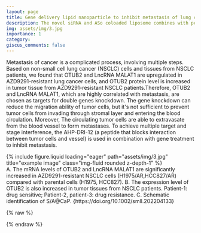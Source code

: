 ```yaml
---
layout: page
title: Gene delivery lipid nanoparticle to inhibit metastasis of lung cancer
description: The novel siRNA and ASo coloaded liposome combines with peptide drug to suppress metastasis by multitarget interference
img: assets/img/3.jpg
importance: 1
category: 
giscus_comments: false
---
```


Metastasis of cancer is a complicated process, involving multiple steps. Based on non-small cell lung cancer (NSCLC) cells and tissues from NSCLC patients, we found that OTUB2 and LncRNA MALAT1 are upregulated in AZD9291-resistant lung cancer cells, and OTUB2 protein level is increased in tumor tissue from AZD9291-resistant NSCLC patients.Therefore, OTUB2 and LncRNA MALAT1, which are highly correlated with metastasis, are chosen as targets for double genes knockdown. The gene knockdown can reduce the migration ability of tumor cells, but it's not sufficient to prevent tumor cells from invading through stromal layer and entering the blood circulation. Moreover, The circulating tumor cells are able to extravasate from the blood vessel to form metastases. To achieve multiple target and stage interference, the AHP-DRI-12 (a peptide that blocks interaction between tumor cells and vessel) is used in combination with gene treatment to inhibit metastasis.


<div class="row">
    <div class="col-sm mt-3 mt-md-0">
        {% include figure.liquid loading="eager" path="assets/img/3.jpg" title="example image" class="img-fluid rounded z-depth-1" %}
    </div>
</div>
<div class="caption">
    A. The mRNA levels of OTUB2 and LncRNA MALAT1 are significantly increased in AZD9291-resistant NSCLC cells (H1975/AR,HCC827/AR) compared with parental cells (H1975, HCC827). B. The expression level of OTUB2 is also increased in tumor tissues from NSCLC patients. Patient-1: drug sensitive; Patient-2, patient-3: drug resistance. C. Schematic identification of S/A@CaP. {https://doi.org/10.1002/smll.202204133}
</div>

{% raw %}

{% endraw %}
